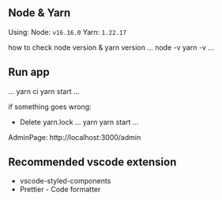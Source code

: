 ## Node & Yarn

Using:
Node: `v16.16.0`
Yarn: `1.22.17`

how to check node version & yarn version
...
node -v
yarn -v
...

## Run app

...
yarn ci
yarn start
...

if something goes wrong:

- Delete yarn.lock
  ...
  yarn
  yarn start
  ...

AdminPage: http://localhost:3000/admin

## Recommended vscode extension

- vscode-styled-components
- Prettier - Code formatter
